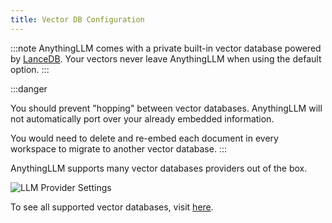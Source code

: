 ```yaml
---
title: Vector DB Configuration
---
```


:::note
AnythingLLM comes with a private built-in vector database powered by [LanceDB](https://lancedb.com/). Your vectors never leave AnythingLLM when using the default option.
:::

:::danger

You should prevent "hopping" between vector databases. AnythingLLM will not automatically port over your already embedded information.

You would need to delete and re-embed each document in every workspace to migrate to another vector database.
:::

AnythingLLM supports many vector databases providers out of the box.

![LLM Provider Settings](/img/vectordb-preference.png)

To see all supported vector databases, visit [here](../vector-databases.md).
